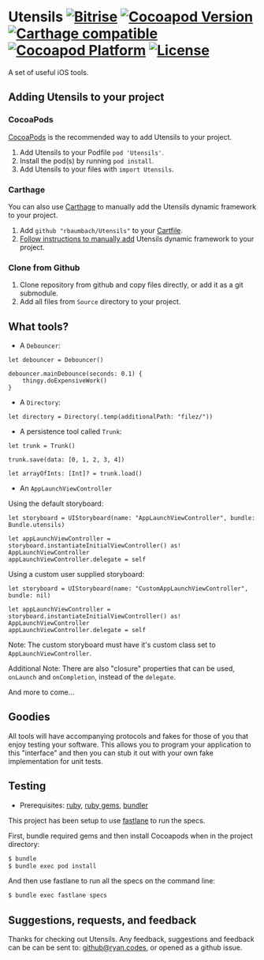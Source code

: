 # Utensils [![Bitrise](https://app.bitrise.io/app/e22e45ed089adf65/status.svg?token=cwKZO_QGnlOMJUS58SBOmg&branch=master)](https://app.bitrise.io/app/e22e45ed089adf65) [![Cocoapod Version](https://img.shields.io/cocoapods/v/Utensils.svg)](https://github.com/rbaumbach/Utensils) [![Carthage compatible](https://img.shields.io/badge/Carthage-compatible-4BC51D.svg?style=flat)](https://github.com/Carthage/Carthage) [![Cocoapod Platform](https://img.shields.io/badge/platform-iOS-blue.svg)](https://github.com/rbaumbach/Capsule) [![License](https://img.shields.io/dub/l/vibe-d.svg)](https://github.com/rbaumbach/InstagramSimpleOAuth/blob/master/MIT-LICENSE.txt)

A set of useful iOS tools.

## Adding Utensils to your project

### CocoaPods

[CocoaPods](http://cocoapods.org) is the recommended way to add Utensils to your project.

1.  Add Utensils to your Podfile `pod 'Utensils'`.
2.  Install the pod(s) by running `pod install`.
3.  Add Utensils to your files with `import Utensils`.

### Carthage

You can also use [Carthage](https://github.com/Carthage/Carthage) to manually add the Utensils dynamic framework to your project.

1. Add `github "rbaumbach/Utensils"` to your [Cartfile](https://github.com/Carthage/Carthage/blob/master/Documentation/Artifacts.md#cartfile).
2. [Follow instructions to manually add](https://github.com/Carthage/Carthage#adding-frameworks-to-an-application) Utensils dynamic framework to your project.

### Clone from Github

1.  Clone repository from github and copy files directly, or add it as a git submodule.
2.  Add all files from `Source` directory to your project.

## What tools?

* A `Debouncer`:

```
let debouncer = Debouncer()

debouncer.mainDebounce(seconds: 0.1) {
    thingy.doExpensiveWork()
}
```

* A `Directory`:

```
let directory = Directory(.temp(additionalPath: "filez/"))
```

* A persistence tool called `Trunk`:

```
let trunk = Trunk()

trunk.save(data: [0, 1, 2, 3, 4])

let arrayOfInts: [Int]? = trunk.load()
```

* An `AppLaunchViewController`

Using the default storyboard:

```
let storyboard = UIStoryboard(name: "AppLaunchViewController", bundle: Bundle.utensils)

let appLaunchViewController = storyboard.instantiateInitialViewController() as! AppLaunchViewController
appLaunchViewController.delegate = self
```

Using a custom user supplied storyboard:

```
let storyboard = UIStoryboard(name: "CustomAppLaunchViewController", bundle: nil)

let appLaunchViewController = storyboard.instantiateInitialViewController() as! AppLaunchViewController
appLaunchViewController.delegate = self
```

Note: The custom storyboard must have it's custom class set to `AppLaunchViewController`.

Additional Note: There are also "closure" properties that can be used, `onLaunch` and `onCompletion`, instead of the `delegate`.

And more to come...

## Goodies

All tools will have accompanying protocols and fakes for those of you that enjoy testing your software.  This allows you to program your application to this "interface" and then you can stub it out with your own fake implementation for unit tests.

## Testing

* Prerequisites: [ruby](https://github.com/sstephenson/rbenv), [ruby gems](https://rubygems.org/pages/download), [bundler](http://bundler.io)

This project has been setup to use [fastlane](https://fastlane.tools) to run the specs.

First, bundle required gems and then install Cocoapods when in the project directory:

```bash
$ bundle
$ bundle exec pod install
```

And then use fastlane to run all the specs on the command line:

```bash
$ bundle exec fastlane specs
```

## Suggestions, requests, and feedback

Thanks for checking out Utensils.  Any feedback, suggestions and feedback can be can be sent to: github@ryan.codes, or opened as a github issue.
